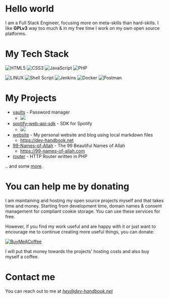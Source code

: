 # Hello world

I am a Full Stack Engineer, focusing more on meta-skills than hard-skills. I like **GPLv3** way too much & in my free time I work on my own open source platforms.

# My Tech Stack

![HTML5](https://img.shields.io/badge/html5-%23E34F26.svg?style=for-the-badge&logo=html5&logoColor=white)
![CSS3](https://img.shields.io/badge/css3-%231572B6.svg?style=for-the-badge&logo=css3&logoColor=white)
![JavaScript](https://img.shields.io/badge/javascript-%23323330.svg?style=for-the-badge&logo=javascript&logoColor=%23F7DF1E)
![PHP](https://img.shields.io/badge/php-%23777BB4.svg?style=for-the-badge&logo=php&logoColor=white)

![LINUX](https://img.shields.io/badge/Linux-FCC624?style=for-the-badge&logo=linux&logoColor=black) ![Shell Script](https://img.shields.io/badge/shell_script-%23121011.svg?style=for-the-badge&logo=gnu-bash&logoColor=white) ![Jenkins](https://img.shields.io/badge/jenkins-%232C5263.svg?style=for-the-badge&logo=jenkins&logoColor=white) ![Docker](https://img.shields.io/badge/docker-%230db7ed.svg?style=for-the-badge&logo=docker&logoColor=white) ![Postman](https://img.shields.io/badge/Postman-FF6C37?style=for-the-badge&logo=postman&logoColor=white)


# My Projects

* [vaults](https://github.com/IcyDrae/vaults) - Password manager
  * ![](https://img.shields.io/github/stars/IcyDrae/vaults?style=flat-square)
* [spotify-web-api-sdk](https://github.com/IcyDrae/spotify-web-api-sdk) - SDK for Spotify
  * ![](https://img.shields.io/github/stars/IcyDrae/spotify-web-api-sdk?style=flat-square)
* [website](https://github.com/IcyDrae/website) - My personal website and blog using local markdown files
  * https://dev-handbook.net
* [99-Names-of-Allah](https://github.com/IcyDrae/99-Names-of-Allah) - The 99 Beautiful Names of Allah
  * https://99-names-of-allah.com
* [router](https://github.com/IcyDrae/router) - HTTP Router written in PHP

.. and some [more](https://github.com/IcyDrae?tab=repositories).


# You can help me by donating

I am maintaining and hosting my open source projects myself and that takes time and money. Starting from development time, domain names & consent management for compliant cookie storage. You can use these services for free.

However, if you find my work useful and are happy with it or just want to encourage me to continue creating more useful things, you can donate:

[![BuyMeACoffee](https://img.shields.io/badge/Buy%20Me%20a%20Coffee-ffdd00?style=for-the-badge&logo=buy-me-a-coffee&logoColor=black)](https://buymeacoffee.com/reard)

I will put that money towards the projects' hosting costs and also buy myself a coffee.


# Contact me

You can reach out to me at *hey@dev-handbook.net*
